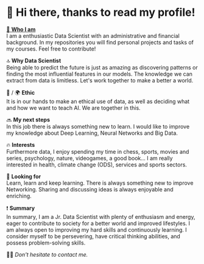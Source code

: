 # 👋 Hi there, thanks to read my profile! 



<u>🥸 **Who I am**</u>  
I am a enthusiastic Data Scientist with an administrative and financial background. In my repositories you will find personal projects and tasks of my courses. Feel free to contribute! 

🔝 **Why Data Scientist**  
Being able to predict the future is just as amazing as discovering patterns or finding the most influential features in our models. The knowledge we can extract from data is limitless. Let's work together to make a better a world.

🤖 / 🌍 **Ethic**  
It is in our hands to make an ethical use of data, as well as deciding what and how we want to teach AI. We are together in this. 

🔜 **My next steps**  
In this job there is always something new to learn. I would like to improve my knowledge about Deep Learning, Neural Networks and Big Data.

🔥 **Interests**  
Furthermore data, I enjoy spending my time in chess, sports, movies and series, psychology, nature, videogames, a good book...
I am really interested in health, climate change (ODS), services and sports sectors. 

🖖 **Looking for**  
Learn, learn and keep learning. There is always something new to improve 
Networking. Sharing and discussing ideas is always enjoyable and enriching. 

❗ **Summary**  
In summary, I am a Jr. Data Scientist with plenty of enthusiasm and energy, eager to contribute to society for a better world and improved lifestyles. I am always open to improving my hard skills and continuously learning. I consider myself to be persevering, have critical thinking abilities, and possess problem-solving skills. 

🙏🏻 _Don't hesitate to contact me._
<!--
**borch008/borch008** is a ✨ _special_ ✨ repository because its `README.md` (this file) appears on your GitHub profile.

Here are some ideas to get you started:

- 🔭 I’m currently working on ...
- 🌱 I’m currently learning ...
- 👯 I’m looking to collaborate on ...
- 🤔 I’m looking for help with ...
- 💬 Ask me about ...
- 📫 How to reach me: ...
- 😄 Pronouns: ...
- ⚡ Fun fact: ...
-->

